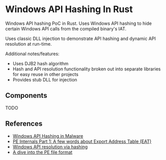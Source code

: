 # Windows API Hashing In Rust
Windows API hashing PoC in Rust. Uses Windows API hashing to hide certain Windows API calls from the compiled binary's IAT.

Uses classic DLL injection to demonstrate API hashing and dynamic API resolution at run-time.

Additional notes/features:
- Uses DJB2 hash algorithm
- Hash and API resolution functionality broken out into separate libraries for easy reuse in other projects
- Provides stub DLL for injection

## Components
TODO

## References
- [Windows API Hashing in Malware](https://www.ired.team/offensive-security/defense-evasion/windows-api-hashing-in-malware)
- [PE Internals Part 1: A few words about Export Address Table (EAT)](https://ferreirasc.github.io/PE-Export-Address-Table/)
- [Windows API resolution via hashing](https://github.com/LloydLabs/Windows-API-Hashing)
- [A dive into the PE file format](https://0xrick.github.io/win-internals/pe1/)
